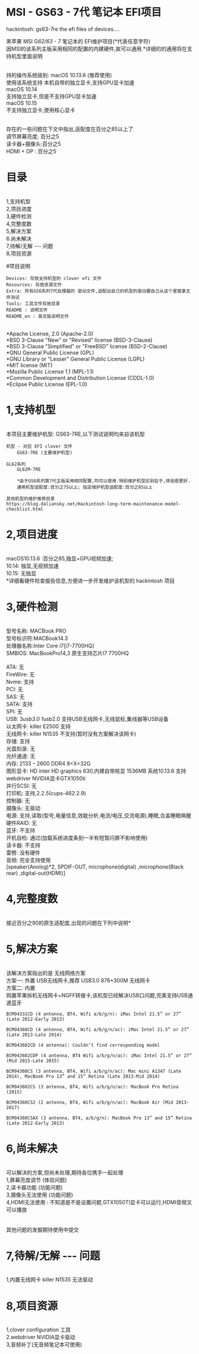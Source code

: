 # MSI - GS63 - 7代 笔记本 EFI项目
hackintosh: gs63-7re the efi files of devices....

黑苹果 MSI G*62/63 - 7* 笔记本的 EFI维护项目(*代表任意字符)
<br/>	因MSI的该系列主板采用相同的配置的内建硬件,故可以通用.*详细的的通用将在支持机型里面说明

<br/>持的操作系统级别:
macOS 10.13.6 (推荐使用)
<br/>	使用该系统支持 本机自带的独立显卡,支持GPU显卡加速
<br/>macOS 10.14
<br/>	支持独立显卡,但是不支持GPU显卡加速
<br/>macOS 10.15
<br/>	不支持独立显卡,使用核心显卡

<br/>存在的一些问题在下文中指出,适配度在百分之85以上了
<br/>	调节屏幕亮度; 百分之5
<br/>	读卡器+摄像头:百分之5
<br/>	HDMI + DP : 百分之5

# 目录
<br/>1,支持机型
<br/>2,项目进度
<br/>3,硬件检测
<br/>4,完整度数
<br/>5,解决方案
<br/>6.尚未解决
<br/>7,待解/无解 --- 问题
<br/>8,项目资源

#项目说明
	
	Devices: 存放支持机型的 clover efi 文件
	Resources: 存放资源文件
	Extra: 所有GS6系列7代处理器的 驱动文件,适配出自己的机型的驱动要自己从这个里面拿文件测试
	Tools: 工具文件存放目录
	README : 说明文件
	README_en : 英文版说明文件 

<br/> *Apache License, 2.0 (Apache-2.0)
<br/> *BSD 3-Clause "New" or "Revised" license (BSD-3-Clause)
<br/> *BSD 3-Clause "Simplified" or "FreeBSD" license (BSD-2-Clause)
<br/> *GNU General Public License (GPL)
<br/> *GNU Library or "Lesser" General Public License (LGPL)
<br/> *MIT license (MIT)
<br/> *Mozilla Public License 1.1 (MPL-1.1)
<br/> *Common Development and Distribution License (CDDL-1.0)
<br/> *Eclipse Public License (EPL-1.0)


# 1,支持机型
<br/>	本项目主要维护机型: GS63-7RE,以下测试说明均来自该机型

	机型 - 对应 EFI clover 文件
		GS63-7RE (主要维护机型)

	GL62系列
		GL62M-7RE

		*由于GS6系列第7代主板采用相同配置,均可以使用.特别维护机型区别在于,体验感更好.
		通用机型适配度:百分之75以上; 指定维护机型适配度:百分之85以上

	其他机型的维护推荐目录
	https://blog.daliansky.net/Hackintosh-long-term-maintenance-model-checklist.html


# 2,项目进度
<br/>macOS10.13.6 :百分之85,独显+GPU视频加速;
<br/>10.14: 独显,无视频加速
<br/>10.15: 无独显
<br/>*详细看硬件检查报告信息,方便进一步开发维护该机型的 hackintosh 项目



# 3,硬件检测
<br/>型号名称: MACBook PRO
<br/>型号标识符:MACBook14.3
<br/>处理器名称:Inter Core i7[i7-7700HQ]
<br/>SMBIOS: MacBookPro14,3 原生支持芯片I7 7700HQ
<br/>
<br/>ATA: 无
<br/>FireWire: 无
<br/>Nvme: 支持
<br/>PCI: 无
<br/>SAS: 无
<br/>SATA: 支持
<br/>SPI: 无
<br/>USB: 3*usb3.0  1*usb2.0  支持USB无线网卡,无线鼠标,集线器等USB设备
<br/>以太网卡: killer E2500 支持
<br/>无线网卡: killer N1535 不支持(暂时没有方案解决该网卡)
<br/>存储: 支持
<br/>光盘刻录: 无
<br/>光纤通道: 无
<br/>内存: 2133 – 2600  DDR4   8<X<32G
<br/>图形显卡: HD inter HD graphics 630,内建自带核显 1536MB
		  系统10.13.6 支持webdriver NVIDIA显卡GTX1050ti
<br/>并行SCSI: 无
<br/>打印机: 支持,2.2.5(cups-462.2.9)
<br/>控制器: 无
<br/>摄像头: 无驱动
<br/>电源: 支持,读取(型号,电量信息,效能分析,电流/电压,交流电源),睡眠,合盖睡眠唤醒
<br/>硬件RAID: 无
<br/>蓝牙: 不支持
<br/>开机自检: 通过(加载系统进度条到一半有短暂闪屏不影响使用)
<br/>读卡器: 不支持
<br/>雷劈: 没有硬件
<br/>音频: 完全支持使用
<br/>[speaker(Anolog)*2, SPDIF-OUT, microphone(digital) ,microphone(Black rear) ,digital-out(HDMI)]


# 4,完整度数
<br/>接近百分之90的原生适配度,出现的问题在下列中说明*

# 5,解决方案
<br/>该解决方案指出的是 无线网络方案
<br/>方案一: 外置 USB无线网卡,推荐 USB3.0 876+300M 无线网卡
<br/>方案二: 内置 
<br/>购置苹果拆机无线网卡+NGFF转接卡,该机型已经解决USB口问题,完美支持USB通道蓝牙

    BCM94331CD (4 antenna, BT4, Wifi a/b/g/n): iMac Intel 21.5” or 27” (Late 2012-Early 2013)

    BCM94360CD (4 antenna, BT4, Wifi a/b/g/n/ac): iMac Intel 21.5” or 27” (Late 2013-Late 2014)

    BCM943602CD (4 antenna): Couldn’t find corresponding model

    BCM943602CDP (4 antenna, BT4 Wifi a/b/g/n/ac): iMac Intel 21.5” or 27” (Mid 2015-Late 2015)

    BCM94360CS (3 antenna, BT4, Wifi a/b/g/n/ac): Mac mini A1347 (Late 2014), MacBook Pro 13” and 15” Retina (Late 2013-Mid 2014)

    BCM943602CS (3 antenna, BT4, Wifi a/b/g/n/ac): MacBook Pro Retina (2015)

    BCM94360CS2 (2 antenna, BT4, Wifi a/b/g/n/ac): MacBook Air (Mid 2013-2017)

    BCM94360CSAX (3 antenna, BT4, a/b/g/n): MacBook Pro 13” and 15” Retina (Late 2012-Early 2013)

# 6,尚未解决 
<br/>可以解决的方案,但尚未处理,期待各位携手一起处理
<br/>1,屏幕亮度调节 	(体验问题)
<br/>2,读卡器功能		(功能问题)
<br/>3,摄像头无法使用	(功能问题)
<br/>4,HDMI无法使用 : 不知道是不是设置问题,GTX1050TI显卡可以运行,HDMI音频又可以播放
<br/>
<br/>
<br/>其他问题的发掘期待使用中提交

# 7,待解/无解 --- 问题
<br/>1,内置无线网卡 killer N1535 无法驱动

# 8,项目资源
<br/>1,clover configuration 工具
<br/>2.webdriver NVIDIA显卡驱动
<br/>3,音频补丁(无音频笔记本可使用)